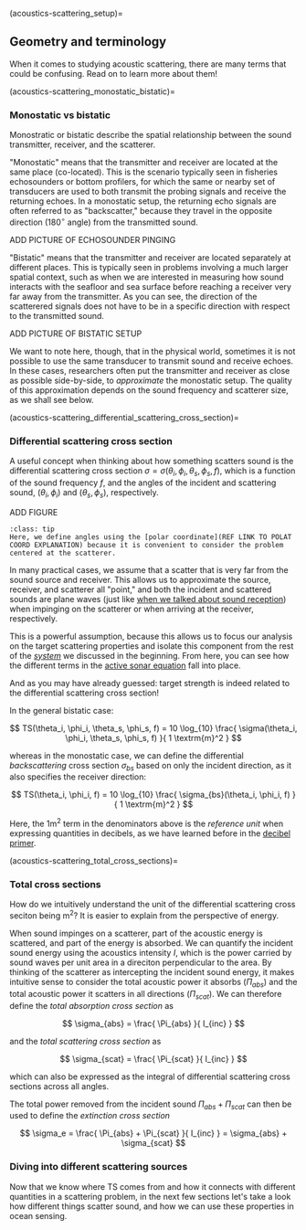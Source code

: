 (acoustics-scattering_setup)=
## Geometry and terminology

When it comes to studying acoustic scattering, there are many terms that could be confusing. Read on to learn more about them!


(acoustics-scattering_monostatic_bistatic)=
### Monostatic vs bistatic
Monostratic or bistatic describe the spatial relationship between the sound transmitter, receiver, and the scatterer. 

"Monostatic" means that the transmitter and receiver are located at the same place (co-located). This is the scenario typically seen in fisheries echosounders or bottom profilers, for which the same or nearby set of transducers are used to both transmit the probing signals and receive the returning echoes. In a monostatic setup, the returning echo signals are often referred to as "backscatter," because they travel in the opposite direction (180$^\circ$ angle) from the transmitted sound.
<!-- MENTION REVERBERATION! -->

ADD PICTURE OF ECHOSOUNDER PINGING

"Bistatic" means that the transmitter and receiver are located separately at different places. This is typically seen in problems involving a much larger spatial context, such as when we are interested in measuring how sound interacts with the seafloor and sea surface before reaching a receiver very far away from the transmitter. As you can see, the direction of the scatterered signals does not have to be in a specific direction with respect to the transmitted sound.

ADD PICTURE OF BISTATIC SETUP

We want to note here, though, that in the physical world, sometimes it is not possible to use the same transducer to transmit sound and receive echoes. In these cases, researchers often put the transmitter and receiver as close as possible  side-by-side, to _approximate_ the monostatic setup. The quality of this approximation depends on the sound frequency and scatterer size, as we shall see below.

<!-- CONNECTION TO DEEPER TOPIC: FORGOT WHAT WE WERE THINKING... -->





(acoustics-scattering_differential_scattering_cross_section)=
### Differential scattering cross section
A useful concept when thinking about how something scatters sound is the differential scattering cross section $\sigma = \sigma(\theta_i, \phi_i, \theta_s, \phi_s, f)$, which is a function of the sound frequency $f$, and the angles of the incident and scattering sound, ($\theta_i, \phi_i$) and ($\theta_s, \phi_s$), respectively. 

ADD FIGURE


```{Tip}
:class: tip
Here, we define angles using the [polar coordinate](REF LINK TO POLAT COORD EXPLANATION) because it is convenient to consider the problem centered at the scatterer.
```


In many practical cases, we assume that a scatter that is very far from the sound source and  receiver. This allows us to approximate the source, receiver, and scatterer all "point," and both the incident and scattered sounds are plane waves (just like [when we talked about sound reception](acoustics-receiver_plane_wave_approx)) when impinging on the scatterer or when arriving at the receiver, respectively.

This is a powerful assumption, because this allows us to focus our analysis on the target scattering properties and isolate this component from the rest of the [_system_](acoustics-intro) we discussed in the beginning. From here, you can see how the different terms in the [active sonar equation](acoustics-intro_sonar_equation_active) fall into place.

And as you may have already guessed: target strength is indeed related to the differential scattering cross section!

In the general bistatic case:

$$
TS(\theta_i, \phi_i, \theta_s, \phi_s, f) = 10 \log_{10} \frac{ \sigma(\theta_i, \phi_i, \theta_s, \phi_s, f) }{ 1 \textrm{m}^2 }
$$

whereas in the monostatic case, we can define the differential _backscattering_ cross section $\sigma_{bs}$ based on only the incident direction, as it also specifies the receiver direction:

$$
TS(\theta_i, \phi_i, f) = 10 \log_{10} \frac{ \sigma_{bs}(\theta_i, \phi_i, f) }{ 1 \textrm{m}^2 }
$$

Here, the $1 \textrm{m}^2$ term in the denominators above is the _reference unit_ when expressing quantities in decibels, as we have learned before in the [decibel primer](primer-decibel).





(acoustics-scattering_total_cross_sections)=
### Total cross sections
How do we intuitively understand the unit of the differential scattering cross seciton being $\textrm{m}^2$? It is easier to explain from the perspective of energy.

When sound impinges on a scatterer, part of the acoustic energy is scattered, and part of the energy is absorbed. We can quantify the incident sound energy using the acoustics intensity $I$, which is the power carried by sound waves per unit area in a direciton perpendicular to the area. By thinking of the scatterer as intercepting the incident sound energy, it makes intuitive sense to consider the total acoustic power it absorbs ($\Pi_{abs}$) and the total acoustic power it scatters in all directions ($\Pi_{scat}$). We can therefore define the _total absorption cross section_ as 

$$
\sigma_{abs} = \frac{ \Pi_{abs} }{ I_{inc} }
$$

and the _total scattering cross section_ as

$$
\sigma_{scat} = \frac{ \Pi_{scat} }{ I_{inc} }
$$

which can also be expressed as the integral of differential scattering cross sections across all angles.

<!-- SEEMS GOOD TO REMOVE THESE DETAILS 
given a fixed incident angle $(\theta_i, \phi_i)$.
$$
\sigma_{scat} = \int \sigma(\theta_i, \phi_i, \theta_s, \phi_s) \, d\Omega_s
$$
-->

The total power removed from the incident sound $\Pi_{abs} + \Pi_{scat}$ can then be used to define the _extinction cross section_

$$
\sigma_e =  \frac{ \Pi_{abs} + \Pi_{scat} }{ I_{inc} } = \sigma_{abs} + \sigma_{scat}
$$




### Diving into different scattering sources

Now that we know where TS comes from and how it connects with different quantities in a scattering problem, in the next few sections let's take a look how different things scatter sound, and how we can use these properties in ocean sensing.
